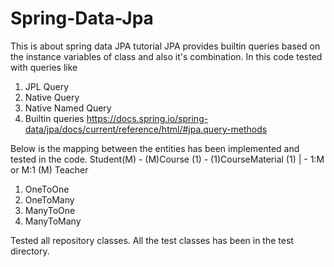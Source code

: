 # Spring-Data-Jpa

This is about spring data JPA tutorial
JPA provides builtin queries based on the instance variables of class and also it's combination.
In this code tested with queries like
1. JPL Query
2. Native Query
3. Native Named Query
4. Builtin queries
https://docs.spring.io/spring-data/jpa/docs/current/reference/html/#jpa.query-methods

Below is the mapping between the entities has been implemented and tested in the code.
Student(M)  -  (M)Course (1)  -  (1)CourseMaterial
                   (1)
                    |     - 1:M or M:1
                   (M)
                 Teacher
1. OneToOne
2. OneToMany
3. ManyToOne
4. ManyToMany

Tested all repository classes.
All the test classes has been in the test directory.



   
    
